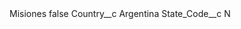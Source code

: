 <?xml version="1.0" encoding="UTF-8"?>
<CustomMetadata xmlns="http://soap.sforce.com/2006/04/metadata" xmlns:xsi="http://www.w3.org/2001/XMLSchema-instance" xmlns:xsd="http://www.w3.org/2001/XMLSchema">
    <label>Misiones</label>
    <protected>false</protected>
    <values>
        <field>Country__c</field>
        <value xsi:type="xsd:string">Argentina</value>
    </values>
    <values>
        <field>State_Code__c</field>
        <value xsi:type="xsd:string">N</value>
    </values>
</CustomMetadata>
